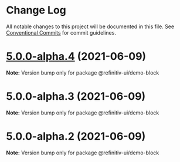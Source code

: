 # Change Log

All notable changes to this project will be documented in this file.
See [Conventional Commits](https://conventionalcommits.org) for commit guidelines.

# [5.0.0-alpha.4](https://git.sami.int.thomsonreuters.com/elf/refinitiv-ui/compare/@refinitiv-ui/demo-block@5.0.0-alpha.3...@refinitiv-ui/demo-block@5.0.0-alpha.4) (2021-06-09)

**Note:** Version bump only for package @refinitiv-ui/demo-block





# 5.0.0-alpha.3 (2021-06-09)

**Note:** Version bump only for package @refinitiv-ui/demo-block





# 5.0.0-alpha.2 (2021-06-09)

**Note:** Version bump only for package @refinitiv-ui/demo-block
